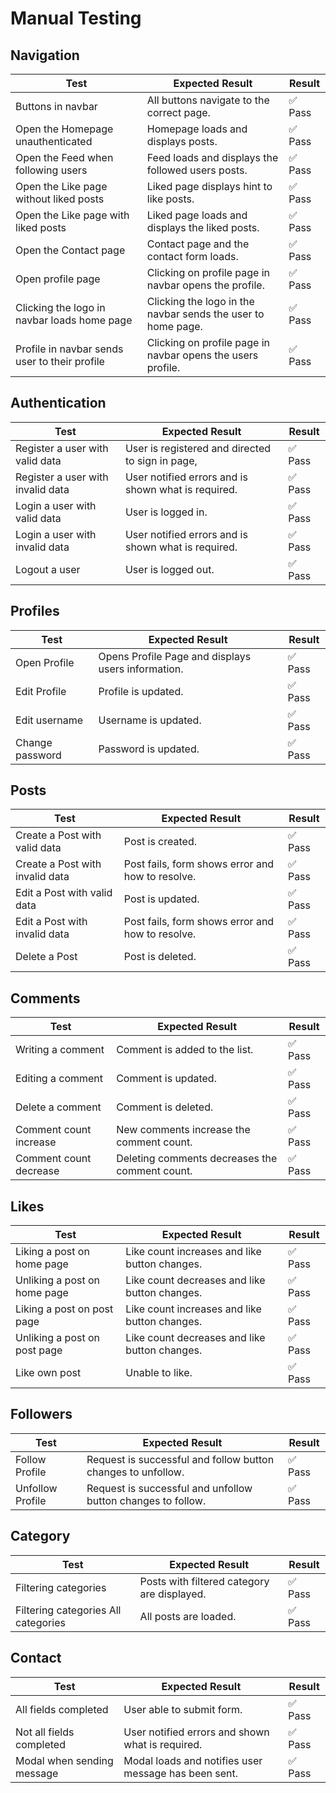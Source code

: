 # Manual Testing


## Navigation

| **Test**                                              | **Expected Result**                                                                                |  **Result** |
| ----------------------------------------------------- | -------------------------------------------------------------------------------------------------- | ----------- | 
| Buttons in navbar                                     | All buttons navigate to the correct page.                                    					     | ✅ Pass     | 
| Open the Homepage unauthenticated                     | Homepage loads and displays posts.                                                                 | ✅ Pass     | 
| Open the Feed when following users                    | Feed loads and displays the followed users posts.                                                  | ✅ Pass     | 
| Open the Like page without liked posts                | Liked page displays hint to like posts.                                                 		     | ✅ Pass     | 
| Open the Like page with liked posts                   | Liked page loads and displays the liked posts.                                                     | ✅ Pass     |
| Open the Contact page                                 | Contact page and the contact form loads.                                                           | ✅ Pass     | 
| Open profile page                                     | Clicking on profile page in navbar opens the profile.                                              | ✅ Pass     | 
| Clicking the logo in navbar loads home page           | Clicking the logo in the navbar sends the user to home page.                                       | ✅ Pass     | 
| Profile in navbar sends user to their profile         | Clicking on profile page in navbar opens the users profile.                                        | ✅ Pass     | 
## Authentication

| **Test**                                              | **Expected Result**                                                                                |  **Result** |
| ----------------------------------------------------- | -------------------------------------------------------------------------------------------------- | ----------- |
| Register a user with valid data                       | User is registered and directed to sign in page,                               			         | ✅ Pass     | 
| Register a user with invalid data                     | User notified errors and is shown what is required.                                                | ✅ Pass     |
| Login a user with valid data                          | User is logged in.                                                         					     | ✅ Pass     | 
| Login a user with invalid data                        | User notified errors and is shown what is required.                                                | ✅ Pass     |
| Logout a user                                         | User is logged out.                                            									 | ✅ Pass     |
## Profiles

| **Test**                                              | **Expected Result**                                                                                |  **Result** |
| ----------------------------------------------------- | -------------------------------------------------------------------------------------------------- | ----------- |
| Open Profile                                    		| Opens Profile Page and displays users information.                                                 | ✅ Pass     | 
| Edit Profile                                          | Profile is updated. 																				 | ✅ Pass     | 
| Edit username                                         | Username is updated. 																				 | ✅ Pass     |
| Change password                                       | Password is updated. 																		 		 | ✅ Pass     | 


## Posts

| **Test**                                              | **Expected Result**                                                                                |  **Result** | 
| ----------------------------------------------------- | -------------------------------------------------------------------------------------------------- | ----------- |
| Create a Post with valid data                         | Post is created.                        															 | ✅ Pass     | 
| Create a Post with invalid data                       | Post fails, form shows error and how to resolve.                                                   | ✅ Pass     | 
| Edit a Post with valid data                           | Post is updated.                      														     | ✅ Pass     | 
| Edit a Post with invalid data                         | Post fails, form shows error and how to resolve.                                                   | ✅ Pass     | 
| Delete a Post                                         | Post is deleted.                          														 | ✅ Pass     | 

## Comments

| **Test**                                              | **Expected Result**                                                                                |  **Result**  |
| ----------------------------------------------------- | -------------------------------------------------------------------------------------------------- | -----------  |
| Writing a comment                                     | Comment is added to the list.   								                 			         | ✅ Pass      |
| Editing a comment                                     | Comment is updated.									                             			     | ✅ Pass      |
| Delete a comment                                      | Comment is deleted.                                       										 | ✅ Pass      |
| Comment count increase                                | New comments increase the comment count.                                 	                         | ✅ Pass      |
| Comment count decrease                                | Deleting comments decreases the comment count.                                       	             | ✅ Pass      |

## Likes

| **Test**                                              | **Expected Result**                                                                                |  **Result** |
| ----------------------------------------------------- | -------------------------------------------------------------------------------------------------- | -----------  |
| Liking a post on home page                            | Like count increases and like button changes.                                                       | ✅ Pass      |
| Unliking a post on home page                          | Like count decreases and like button changes.                                                       | ✅ Pass      | 
| Liking a post on post page                            | Like count increases and like button changes.                                                       | ✅ Pass      | 
| Unliking a post on post page                          | Like count decreases and like button changes.                                                       | ✅ Pass      | 
| Like own post                  				        | Unable to like.                                                   							      | ✅ Pass      | 
## Followers

| **Test**                                              | **Expected Result**                                                                                |  **Result** |
| ----------------------------------------------------- | -------------------------------------------------------------------------------------------------- | ----------- | 
| Follow Profile                       					| Request is successful and follow button changes to unfollow.                                       | ✅ Pass     | 
| Unfollow Profile                    				    | Request is successful and unfollow button changes to follow.                                       | ✅ Pass     | 


## Category

| **Test**                                              | **Expected Result**                                                                                |  **Result** |
| ----------------------------------------------------- | -------------------------------------------------------------------------------------------------- | ----------- | 
| Filtering categories                            		| Posts with filtered category are displayed.                                  						 | ✅ Pass     | 
| Filtering categories All categories                   | All posts are loaded.                                                  				 			 | ✅ Pass     |       


## Contact

| **Test**                                              | **Expected Result**                                                                                |  **Result** |
| ----------------------------------------------------- | -------------------------------------------------------------------------------------------------- | ----------- | 
| All fields completed                             	    | User able to submit form.                                                     				     | ✅ Pass     | 
| Not all fields completed                              | User notified errors and shown what is required.                                                	 | ✅ Pass     | 
| Modal when sending message                            | Modal loads and notifies user message has been sent.           								     | ✅ Pass     | 